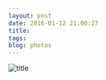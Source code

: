 ```yaml
---
layout: post
date: 2016-01-12 21:00:27
title: 
tags:
blog: photos
---
```


![title](/assets/photoblog/LA-pier-bird.jpg)